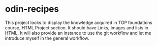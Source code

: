 # odin-recipes
This project looks to display the knowledge acquired in TOP foundations course, HTML Project section.
It should have Links, images and lists in HTML.
It will also provide an instance to use the git workflow and let me introduce myself in the general workflow.
